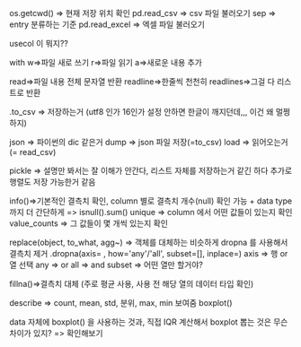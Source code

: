 os.getcwd() => 현재 저장 위치 확인
pd.read_csv => csv 파일 불러오기
sep => entry 분류하는 기준
pd.read_excel => 엑셀 파일 불러오기

usecol 이 뭐지??

with
w=>파일 새로 쓰기
r=>파일 읽기
a=>새로운 내용 추가

read=>파일 내용 전체 문자열 반환
readline=>한줄씩 천천히
readlines=>그걸 다 리스트로 반환

.to_csv => 저장하는거
(utf8 인가 16인가 설정 안하면 한글이 깨지던데,,, 이건 왜 멀쩡하지)

json => 파이썬의 dic 같은거
dump => json 파일 저장(=to_csv)
load => 읽어오는거(= read_csv)

pickle => 설명만 봐서는 잘 이해가 안간다, 리스트 자체를 저장하는거 같긴 하다
추가로 행렬도 저장 가능한거 같음


info()=>기본적인 결측치 확인, column 별로 결측치 개수(null) 확인 가능 + data type까지
더 간단하게 => isnull().sum()
unique => column 에서 어떤 값들이 있는지 확인
value_counts => 그 값들이 몇 개씩 있는지 확인

replace(object, to_what, agg~) => 객체를 대체하는
비슷하게 dropna 를 사용해서 결측치 제거
.dropna(axis= , how='any'/'all', subset=[], inplace=)
axis => 행 or 열 선택
any => or
all => and
subset => 어떤 열만 할거야?

fillna()=>결측치 대체 (주로 평균 사용, 사용 전 해당 열의 데이터 타입 확인)

describe => count, mean, std, 분위, max, min 보여줌
boxplot()

data 자체에 boxplot() 을 사용하는 것과, 직접 IQR 계산해서 boxplot 뽑는 것은 무슨 차이가 있지? => 확인해보기
